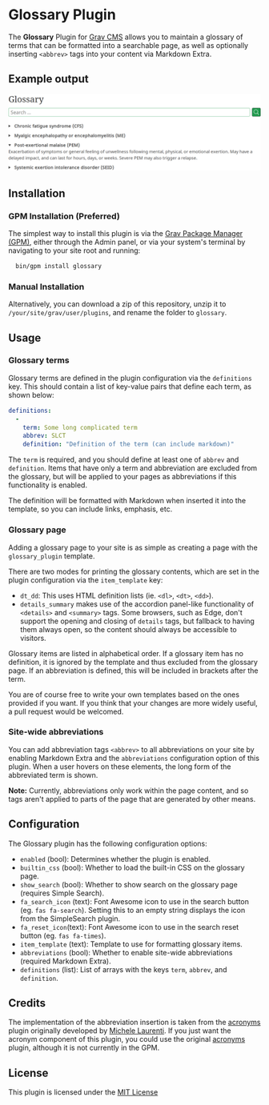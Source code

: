 # Glossary Plugin

The **Glossary** Plugin for [Grav CMS](http://github.com/getgrav/grav) allows you to maintain a glossary of terms that can be formatted into a searchable page, as well as optionally inserting `<abbrev>` tags into your content via Markdown Extra.

## Example output

![Example output of the Glossary plugin in details/summary mode, with the search bar](assets/example_output.png)


## Installation

### GPM Installation (Preferred)

The simplest way to install this plugin is via the [Grav Package Manager (GPM)](http://learn.getgrav.org/advanced/grav-gpm), either through the Admin panel, or via your system's terminal by navigating to your site root and running:

```sh
  bin/gpm install glossary
```

### Manual Installation

Alternatively, you can download a zip of this repository, unzip it to `/your/site/grav/user/plugins`, and rename the folder to `glossary`.


## Usage

### Glossary terms

Glossary terms are defined in the plugin configuration via the `definitions` key. This should contain a list of key-value pairs that define each term, as shown below:

```yaml
definitions:
  -
    term: Some long complicated term
    abbrev: SLCT
    definition: "Definition of the term (can include markdown)"
```

The `term` is required, and you should define at least one of `abbrev` and `definition`. Items that have only a term and abbreviation are excluded from the glossary, but will be applied to your pages as abbreviations if this functionality is enabled.

The definition will be formatted with Markdown when inserted it into the template, so you can include links, emphasis, etc.


### Glossary page

Adding a glossary page to your site is as simple as creating a page with the `glossary_plugin` template.

There are two modes for printing the glossary contents, which are set in the plugin configuration via the `item_template` key:

- `dt_dd`: This uses HTML definition lists (ie. `<dl>`, `<dt>`, `<dd>`).
- `details_summary` makes use of the accordion panel-like functionality of `<details>` and `<summary>` tags. Some browsers, such as Edge, don't support the opening and closing of `details` tags, but fallback to having them always open, so the content should always be accessible to visitors.

Glossary items are listed in alphabetical order. If a glossary item has no definition, it is ignored by the template and thus excluded from the glossary page. If an abbreviation is defined, this will be included in brackets after the term.

You are of course free to write your own templates based on the ones provided if you want. If you think that your changes are more widely useful, a pull request would be welcomed.


### Site-wide abbreviations

You can add abbreviation tags `<abbrev>` to all abbreviations on your site by enabling Markdown Extra and the `abbreviations` configuration option of this plugin. When a user hovers on these elements, the long form of the abbreviated term is shown.

**Note:** Currently, abbreviations only work within the page content, and so tags aren't applied to parts of the page that are generated by other means.


## Configuration

The Glossary plugin has the following configuration options:

- `enabled` (bool): Determines whether the plugin is enabled.
- `builtin_css` (bool): Whether to load the built-in CSS on the glossary page.
- `show_search` (bool): Whether to show search on the glossary page (requires Simple Search).
- `fa_search_icon` (text): Font Awesome icon to use in the search button (eg. `fas fa-search`). Setting this to an empty string displays the icon from the SimpleSearch plugin.
- `fa_reset_icon`(text): Font Awesome icon to use in the search reset button (eg. `fas fa-times`).
- `item_template` (text): Template to use for formatting glossary items.
- `abbreviations` (bool): Whether to enable site-wide abbreviations (required Markdown Extra).
- `definitions` (list): List of arrays with the keys `term`, `abbrev`, and `definition`.


## Credits

The implementation of the abbreviation insertion is taken from the [acronyms](https://github.com/asmeikal/grav-plugin-acronyms) plugin originally developed by [Michele Laurenti](https://github.com/asmeikal). If you just want the acronym component of this plugin, you could use the original [acronyms](https://github.com/asmeikal/grav-plugin-acronyms) plugin, although it is not currently in the GPM.


## License

This plugin is licensed under the [MIT License](LICENSE)
